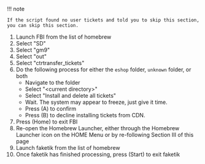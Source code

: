 !!! note

    If the script found no user tickets and told you to skip this section, you can skip this section.

1. Launch FBI from the list of homebrew
1. Select "SD"
1. Select "gm9"
1. Select "out"
1. Select "ctrtransfer_tickets"
1. Do the following process for either the `eshop` folder, `unknown` folder, or both
    + Navigate to the folder
    + Select "\<current directory>"
    + Select "Install and delete all tickets"
    + Wait. The system may appear to freeze, just give it time.
    + Press (A) to confirm
    + Press (B) to decline installing tickets from CDN.
1. Press (Home) to exit FBI
1. Re-open the Homebrew Launcher, either through the Homebrew Launcher icon on the HOME Menu or by re-following Section III of this page
1. Launch faketik from the list of homebrew
1. Once faketik has finished processing, press (Start) to exit faketik

